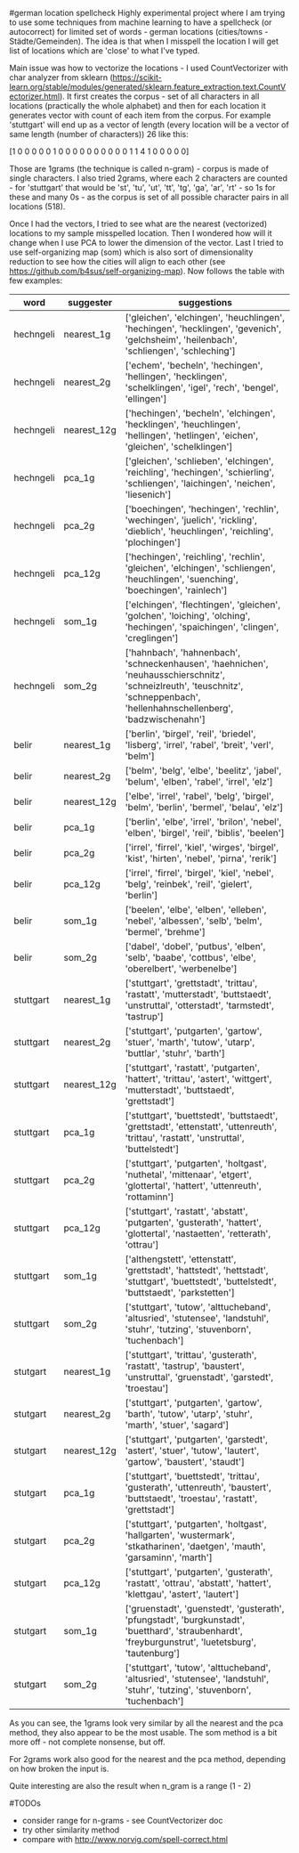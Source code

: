#german location spellcheck
Highly experimental project where I am trying to use some techniques from machine learning to have a spellcheck (or autocorrect)
for limited set of words - german locations (cities/towns - Städte/Gemeinden). The idea is that when I misspell the location
I will get list of locations which are 'close' to what I've typed.

Main issue was how to vectorize the locations - I used CountVectorizer with char analyzer from sklearn
(https://scikit-learn.org/stable/modules/generated/sklearn.feature_extraction.text.CountVectorizer.html). It first creates
the corpus - set of all characters in all locations (practically the whole alphabet) and then for
each location it generates vector with count of each item from the corpus. For example 'stuttgart' will end up as a vector of length
(every location will be a vector of same length (number of characters)) 26 like this:

[1 0 0 0 0 0 1 0 0 0 0 0 0 0 0 0 0 1 1 4 1 0 0 0 0 0]

Those are 1grams (the technique is called n-gram) - corpus is made of single characters. I also tried 2grams, where each 2
characters are counted - for 'stuttgart' that would be 'st', 'tu', 'ut', 'tt', 'tg', 'ga', 'ar', 'rt' - so 1s for these
and many 0s - as the corpus is set of all possible character pairs in all locations (518).

Once I had the vectors, I tried to see what are the nearest (vectorized) locations to my sample misspelled location.
Then I wondered how will it change when I use PCA to lower the dimension of the vector. Last I tried to use self-organizing map (som)
which is also sort of dimensionality reduction to see how the cities will align to each other (see https://github.com/b4sus/self-organizing-map).
Now follows the table with few examples:

|word|suggester|suggestions|
|----------|----------|------------------------------------------------------------------------------------------------------------------------------------------|
|hechngeli|nearest_1g|['gleichen', 'elchingen', 'heuchlingen', 'hechingen', 'hecklingen', 'gevenich', 'gelchsheim', 'heilenbach', 'schliengen', 'schleching']|
|hechngeli|nearest_2g|['echem', 'becheln', 'hechingen', 'hellingen', 'hecklingen', 'schelklingen', 'igel', 'rech', 'bengel', 'ellingen']|
|hechngeli|nearest_12g|['hechingen', 'becheln', 'elchingen', 'hecklingen', 'heuchlingen', 'hellingen', 'hetlingen', 'eichen', 'gleichen', 'schelklingen']|
|hechngeli|pca_1g|['gleichen', 'schlieben', 'elchingen', 'reichling', 'hechingen', 'schierling', 'schliengen', 'laichingen', 'neichen', 'liesenich']|
|hechngeli|pca_2g|['boechingen', 'hechingen', 'rechlin', 'wechingen', 'juelich', 'rickling', 'dieblich', 'heuchlingen', 'reichling', 'plochingen']|
|hechngeli|pca_12g|['hechingen', 'reichling', 'rechlin', 'gleichen', 'elchingen', 'schliengen', 'heuchlingen', 'suenching', 'boechingen', 'rainlech']|
|hechngeli|som_1g|['elchingen', 'flechtingen', 'gleichen', 'golchen', 'loiching', 'olching', 'hechingen', 'spaichingen', 'clingen', 'creglingen']|
|hechngeli|som_2g|['hahnbach', 'hahnenbach', 'schneckenhausen', 'haehnichen', 'neuhausschierschnitz', 'schneizlreuth', 'teuschnitz', 'schneppenbach', 'hellenhahnschellenberg', 'badzwischenahn']|
|belir|nearest_1g|['berlin', 'birgel', 'reil', 'briedel', 'lisberg', 'irrel', 'rabel', 'breit', 'verl', 'belm']|
|belir|nearest_2g|['belm', 'belg', 'elbe', 'beelitz', 'jabel', 'belum', 'elben', 'rabel', 'irrel', 'elz']|
|belir|nearest_12g|['elbe', 'irrel', 'rabel', 'belg', 'birgel', 'belm', 'berlin', 'bermel', 'belau', 'elz']|
|belir|pca_1g|['berlin', 'elbe', 'irrel', 'brilon', 'nebel', 'elben', 'birgel', 'reil', 'biblis', 'beelen']|
|belir|pca_2g|['irrel', 'firrel', 'kiel', 'wirges', 'birgel', 'kist', 'hirten', 'nebel', 'pirna', 'rerik']|
|belir|pca_12g|['irrel', 'firrel', 'birgel', 'kiel', 'nebel', 'belg', 'reinbek', 'reil', 'gielert', 'berlin']|
|belir|som_1g|['beelen', 'elbe', 'elben', 'elleben', 'nebel', 'albessen', 'selb', 'belm', 'bermel', 'brehme']|
|belir|som_2g|['dabel', 'dobel', 'putbus', 'elben', 'selb', 'baabe', 'cottbus', 'elbe', 'oberelbert', 'werbenelbe']|
|stuttgart|nearest_1g|['stuttgart', 'grettstadt', 'trittau', 'rastatt', 'mutterstadt', 'buttstaedt', 'unstruttal', 'otterstadt', 'tarmstedt', 'tastrup']|
|stuttgart|nearest_2g|['stuttgart', 'putgarten', 'gartow', 'stuer', 'marth', 'tutow', 'utarp', 'buttlar', 'stuhr', 'barth']|
|stuttgart|nearest_12g|['stuttgart', 'rastatt', 'putgarten', 'hattert', 'trittau', 'astert', 'wittgert', 'mutterstadt', 'buttstaedt', 'grettstadt']|
|stuttgart|pca_1g|['stuttgart', 'buettstedt', 'buttstaedt', 'grettstadt', 'ettenstatt', 'uttenreuth', 'trittau', 'rastatt', 'unstruttal', 'buttelstedt']|
|stuttgart|pca_2g|['stuttgart', 'putgarten', 'holtgast', 'nuthetal', 'mittenaar', 'etgert', 'glottertal', 'hattert', 'uttenreuth', 'rottaminn']|
|stuttgart|pca_12g|['stuttgart', 'rastatt', 'abstatt', 'putgarten', 'gusterath', 'hattert', 'glottertal', 'nastaetten', 'retterath', 'ottrau']|
|stuttgart|som_1g|['althengstett', 'ettenstatt', 'grettstadt', 'hattstedt', 'hettstadt', 'stuttgart', 'buettstedt', 'buttelstedt', 'buttstaedt', 'parkstetten']|
|stuttgart|som_2g|['stuttgart', 'tutow', 'alttucheband', 'altusried', 'stutensee', 'landstuhl', 'stuhr', 'tutzing', 'stuvenborn', 'tuchenbach']|
|stutgart|nearest_1g|['stuttgart', 'trittau', 'gusterath', 'rastatt', 'tastrup', 'baustert', 'unstruttal', 'gruenstadt', 'garstedt', 'troestau']|
|stutgart|nearest_2g|['stuttgart', 'putgarten', 'gartow', 'barth', 'tutow', 'utarp', 'stuhr', 'marth', 'stuer', 'sagard']|
|stutgart|nearest_12g|['stuttgart', 'putgarten', 'garstedt', 'astert', 'stuer', 'tutow', 'lautert', 'gartow', 'baustert', 'staudt']|
|stutgart|pca_1g|['stuttgart', 'buettstedt', 'trittau', 'gusterath', 'uttenreuth', 'baustert', 'buttstaedt', 'troestau', 'rastatt', 'grettstadt']|
|stutgart|pca_2g|['stuttgart', 'putgarten', 'holtgast', 'hallgarten', 'wustermark', 'stkatharinen', 'daetgen', 'mauth', 'garsaminn', 'marth']|
|stutgart|pca_12g|['stuttgart', 'putgarten', 'gusterath', 'rastatt', 'ottrau', 'abstatt', 'hattert', 'klettgau', 'astert', 'lautert']|
|stutgart|som_1g|['gruenstadt', 'guenstedt', 'gusterath', 'pfungstadt', 'burgkunstadt', 'buetthard', 'straubenhardt', 'freyburgunstrut', 'luetetsburg', 'tautenburg']|
|stutgart|som_2g|['stuttgart', 'tutow', 'alttucheband', 'altusried', 'stutensee', 'landstuhl', 'stuhr', 'tutzing', 'stuvenborn', 'tuchenbach']|

As you can see, the 1grams look very similar by all the nearest and the pca method, they also appear to be the most usable. The som
method is a bit more off - not complete nonsense, but off.

For 2grams work also good for the nearest and the pca method, depending on how broken the input is.

Quite interesting are also the result when n_gram is a range (1 - 2)

#TODOs
* consider range for n-grams - see CountVectorizer doc
* try other similarity method
* compare with http://www.norvig.com/spell-correct.html
